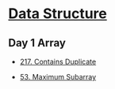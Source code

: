 # [Data Structure](https://leetcode.com/study-plan/data-structure/?progress=xh9apjum)

## Day 1 Array

- [217. Contains Duplicate](./217.contains-duplicate.cpp)

- [53. Maximum Subarray](./53.maximum-subarray.cpp)
